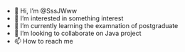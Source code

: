 - 👋 Hi, I’m @SssJWww
- 👀 I’m interested in something interest
- 🌱 I’m currently learning the examnation of postgraduate
- 💞️ I’m looking to collaborate on Java project
- 📫 How to reach me 

<!---
SssJWww/SssJWww is a ✨ special ✨ repository because its `README.md` (this file) appears on your GitHub profile.
You can click the Preview link to take a look at your changes.
--->

